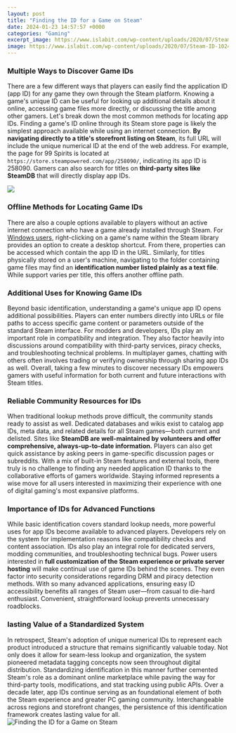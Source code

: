 ```yaml
---
layout: post
title: "Finding the ID for a Game on Steam"
date: 2024-01-23 14:57:57 +0000
categories: "Gaming"
excerpt_image: https://www.islabit.com/wp-content/uploads/2020/07/Steam-ID-1024x576.jpg
image: https://www.islabit.com/wp-content/uploads/2020/07/Steam-ID-1024x576.jpg
---
```


### Multiple Ways to Discover Game IDs
There are a few different ways that players can easily find the application ID (app ID) for any game they own through the Steam platform. Knowing a game's unique ID can be useful for looking up additional details about it online, accessing game files more directly, or discussing the title among other gamers. Let's break down the most common methods for locating app IDs.
Finding a game's ID online through its Steam store page is likely the simplest approach available while using an internet connection. **By navigating directly to a title's storefront listing on Steam**, its full URL will include the unique numerical ID at the end of the web address. For example, the page for 99 Spirits is located at `https://store.steampowered.com/app/258090/`, indicating its app ID is 258090. Gamers can also search for titles on **third-party sites like SteamDB** that will directly display app IDs.

![](https://www.addictivetips.com/app/uploads/2020/07/steam-custom-url.jpg)
### Offline Methods for Locating Game IDs
There are also a couple options available to players without an active internet connection who have a game already installed through Steam. For [Windows users](https://store.fi.io.vn/xmas-matching-outfits-for-holiday-poodle-dog-christmas-tree-2), right-clicking on a game's name within the Steam library provides an option to create a desktop shortcut. From there, properties can be accessed which contain the app ID in the URL. Similarly, for titles physically stored on a user's machine, navigating to the folder containing game files may find an **identification number listed plainly as a text file**. While support varies per title, this offers another offline path.
### Additional Uses for Knowing Game IDs  
Beyond basic identification, understanding a game's unique app ID opens additional possibilities. Players can enter numbers directly into URLs or file paths to access specific game content or parameters outside of the standard Steam interface. For modders and developers, IDs play an important role in compatibility and integration. They also factor heavily into discussions around compatibility with third-party services, piracy checks, and troubleshooting technical problems. In multiplayer games, chatting with others often involves trading or verifying ownership through sharing app IDs as well. Overall, taking a few minutes to discover necessary IDs empowers gamers with useful information for both current and future interactions with Steam titles.
### Reliable Community Resources for IDs
When traditional lookup methods prove difficult, the community stands ready to assist as well. Dedicated databases and wikis exist to catalog app IDs, meta data, and related details for all Steam games—both current and delisted. Sites like **SteamDB are well-maintained by volunteers and offer comprehensive, always-up-to-date information.** Players can also get quick assistance by asking peers in game-specific discussion pages or subreddits. With a mix of built-in Steam features and external tools, there truly is no challenge to finding any needed application ID thanks to the collaborative efforts of gamers worldwide. Staying informed represents a wise move for all users interested in maximizing their experience with one of digital gaming's most expansive platforms.
### Importance of IDs for Advanced Functions 
While basic identification covers standard lookup needs, more powerful uses for app IDs become available to advanced players. Developers rely on the system for implementation reasons like compatibility checks and content association. IDs also play an integral role for dedicated servers, modding communities, and troubleshooting technical bugs. Power users interested in **full customization of the Steam experience or private server hosting** will make continual use of game IDs behind the scenes. They even factor into security considerations regarding DRM and piracy detection methods. With so many advanced applications, ensuring easy ID accessibility benefits all ranges of Steam user—from casual to die-hard enthusiast. Convenient, straightforward lookup prevents unnecessary roadblocks.
### lasting Value of a Standardized System
In retrospect, Steam's adoption of unique numerical IDs to represent each product introduced a structure that remains significantly valuable today. Not only does it allow for seam-less lookup and organization, the system pioneered metadata tagging concepts now seen throughout digital distribution. Standardizing identification in this manner further cemented Steam's role as a dominant online marketplace while paving the way for third-party tools, modifications, and stat tracking using public APIs. Over a decade later, app IDs continue serving as an foundational element of both the Steam experience and greater PC gaming community. Interchangeable across regions and storefront changes, the persistence of this identification framework creates lasting value for all.
![Finding the ID for a Game on Steam](https://www.islabit.com/wp-content/uploads/2020/07/Steam-ID-1024x576.jpg)